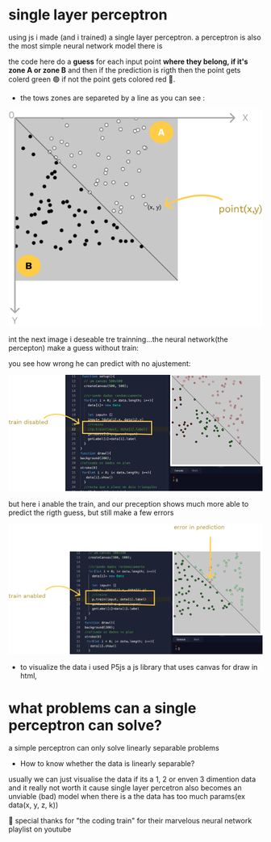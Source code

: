 # single layer perceptron 

using js i made (and i trained) a single layer perceptron.  a perceptron is also the most simple neural network model there is 

the code here do a **guess** for each input point **where they belong, if it's zone A or zone B** and then if the prediction is rigth then the point gets colerd green 🟢 if not the point  gets colored red 🔴.

* the tows zones are separeted by a line as you can see :
<p align="center">
<img src="images/planxy.png" >
</p>

int the next image i deseable tre trainning...the neural network(the percepton) make a guess without train:

you see how wrong he can predict with no ajustement:

<img src="images/without-train.png">


but here i anable the train, and our preception shows much more able to predict the rigth guess, but still make a few errors

<img src="images/with-train.png">


* to visualize the data i used P5js a js library that uses canvas for draw in html,

# what problems can a single perceptron can solve?

a simple perceptron can only solve linearly separable problems

* How to know whether the data is linearly separable?

usually we can just visualise the data if its a 1, 2 or enven 3 dimention data and it really not worth it cause single layer percetron also becomes an unviable (bad) model when there is a the data has too much params(ex data(x, y, z, k)) 


🤩 special thanks for "the coding train" for their marvelous neural network playlist on youtube


